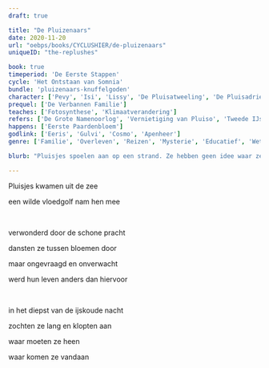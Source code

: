 ```yaml
---
draft: true

title: "De Pluizenaars"
date: 2020-11-20
url: "oebps/books/CYCLUSHIER/de-pluizenaars"
uniqueID: "the-replushes"

book: true
timeperiod: 'De Eerste Stappen'
cycle: 'Het Ontstaan van Somnia'
bundle: 'pluizenaars-knuffelgoden'
character: ['Pevy', 'Isi', 'Lissy', 'De Pluisatweeling', 'De Pluisadrieling', 'Lasso', 'Lasso Junior', 'Eeris', 'Gulvi', 'Cosmo', 'Benjina', 'Lapin', 'Apenheer']
prequel: ['De Verbannen Familie']
teaches: ['Fotosynthese', 'Klimaatverandering']
refers: ['De Grote Namenoorlog', 'Vernietiging van Pluiso', 'Tweede IJstijd', 'Onmogelijke Muur van Darus', 'Zwoele Zee', 'Giganten', 'De Namenvos', 'Grijze Wolken', 'Paarse Wolken', 'Wolken met Uitzinnige Regen', 'Het Apenrijk', 'De Apengoden', 'Eerste Paardenbloem', 'Het Mysterieuze Ei']
happens: ['Eerste Paardenbloem']
godlink: ['Eeris', 'Gulvi', 'Cosmo', 'Apenheer']
genre: ['Familie', 'Overleven', 'Reizen', 'Mysterie', 'Educatief', 'Wetenschap', 'Gesprekken']

blurb: "Pluisjes spoelen aan op een strand. Ze hebben geen idee waar ze zijn, hoe ze daar kwamen, of waarom het zo ijskoud is. Hulp is dringend nodig, maar om een of andere reden is iedereen boos op deze vreemdelingen."

---
```


Pluisjes kwamen uit de zee

een wilde vloedgolf nam hen mee

&nbsp;

verwonderd door de schone pracht

dansten ze tussen bloemen door

maar ongevraagd en onverwacht

werd hun leven anders dan hiervoor

&nbsp;

in het diepst van de ijskoude nacht

zochten ze lang en klopten aan

waar moeten ze heen

waar komen ze vandaan
